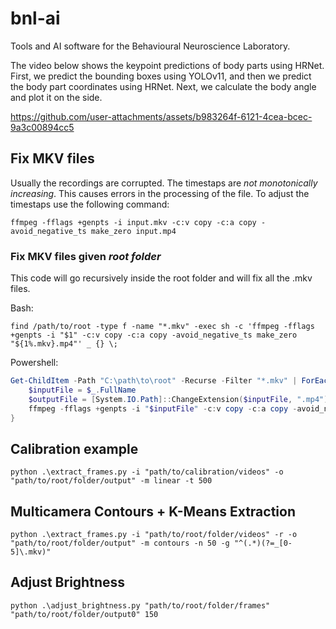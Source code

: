 # bnl-ai
Tools and AI software for the Behavioural Neuroscience Laboratory.

The video below shows the keypoint predictions of body parts using HRNet. First, we predict the bounding boxes using YOLOv11, and then we predict the body part coordinates using HRNet. Next, we calculate the body angle and plot it on the side.

https://github.com/user-attachments/assets/b983264f-6121-4cea-bcec-9a3c00894cc5


## Fix MKV files
Usually the recordings are corrupted. The timestaps are *not monotonically increasing*. This causes errors in the
processing of the file. To adjust the timestaps use the following command:

```ffmpeg -fflags +genpts -i input.mkv -c:v copy -c:a copy -avoid_negative_ts make_zero input.mp4```

### Fix MKV files given *root folder*
This code will go recursively inside the root folder and will fix all the .mkv files.

Bash:
```Bash:
find /path/to/root -type f -name "*.mkv" -exec sh -c 'ffmpeg -fflags +genpts -i "$1" -c:v copy -c:a copy -avoid_negative_ts make_zero "${1%.mkv}.mp4"' _ {} \;
```

Powershell:
```Powershell
Get-ChildItem -Path "C:\path\to\root" -Recurse -Filter "*.mkv" | ForEach-Object {
    $inputFile = $_.FullName
    $outputFile = [System.IO.Path]::ChangeExtension($inputFile, ".mp4")
    ffmpeg -fflags +genpts -i "$inputFile" -c:v copy -c:a copy -avoid_negative_ts make_zero "$outputFile"
}
```


## Calibration example

```python .\extract_frames.py -i "path/to/calibration/videos" -o "path/to/root/folder/output" -m linear -t 500 ```

## Multicamera Contours + K-Means Extraction 

```python .\extract_frames.py -i "path/to/root/folder/videos" -r -o "path/to/root/folder/output" -m contours -n 50 -g "^(.*)(?=_[0-5]\.mkv)" ```

## Adjust Brightness
```python .\adjust_brightness.py "path/to/root/folder/frames" "path/to/root/folder/output0" 150```
